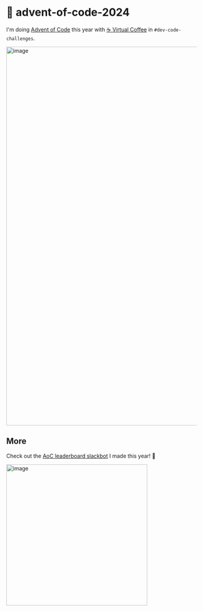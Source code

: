 # 🎄 advent-of-code-2024

I'm doing [Advent of Code](https://adventofcode.com) this year with [☕️ Virtual Coffee](https://virtualcoffee.io) in `#dev-code-challenges`.

<img width="1001" alt="image" src="https://github.com/user-attachments/assets/1a820db7-1c1e-4dd4-973d-d181a6a02c18" />

## More

Check out the [AoC leaderboard slackbot](https://github.com/ebanner/advent-of-code-leaderboard) I made this year! 🥳

<img width="373" alt="image" src="https://github.com/user-attachments/assets/5a3de44f-a3f7-49fa-9915-f5cfb2280810">

